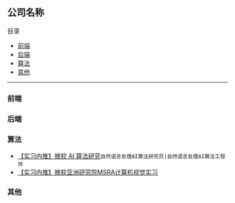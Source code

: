## 公司名称

目录

- [前端](#前端)
- [后端](#后端)
- [算法](#算法)
- [其他](其他)

---

### 前端



### 后端



### 算法

- [【实习内推】微软 AI 算法研究](https://mp.weixin.qq.com/s/GGXo4m4DxmryX2jekytUdw)`自然语言处理AI算法研究员|自然语言处理AI算法工程师`
- [【实习内推】微软亚洲研究院MSRA计算机视觉实习](jobs/5.md)

### 其他

